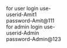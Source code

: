 for user login use-<br>
userid-Amit1 <br>
password-Amit@111 <br>
for admin login use-<br>
userid-Admin<br>
password-Admin@123
